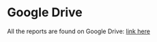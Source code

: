 # Google Drive

All the reports are found on Google Drive: [link here](https://drive.google.com/drive/folders/14hZxapKlvrOvroUynF4WrknVM9W_KuU4?usp=sharing)
